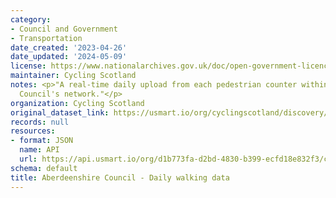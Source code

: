 ```yaml
---
category:
- Council and Government
- Transportation
date_created: '2023-04-26'
date_updated: '2024-05-09'
license: https://www.nationalarchives.gov.uk/doc/open-government-licence/version/3/
maintainer: Cycling Scotland
notes: <p>"A real-time daily upload from each pedestrian counter within Aberdeenshire
  Council's network."</p>
organization: Cycling Scotland
original_dataset_link: https://usmart.io/org/cyclingscotland/discovery/discovery-view-detail/e52cd2c9-41c5-4678-ab6c-c6aed4139bd0
records: null
resources:
- format: JSON
  name: API
  url: https://api.usmart.io/org/d1b773fa-d2bd-4830-b399-ecfd18e832f3/cfdacd28-8f4d-4296-b53c-e5ce828d9efe/1/urql
schema: default
title: Aberdeenshire Council - Daily walking data
---
```

